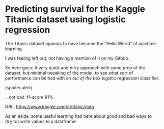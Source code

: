 # Predicting survival for the Kaggle Titanic dataset using logistic regression

The Titanic dataset appears to have become the "Hello World" of machine learning.  

I was feeling left out, not having a mention of it on my Github.

So here goes: A very quick and dirty approach with some prep of the dataset, but minimal tweaking of the model, to see what sort of performance can be had with an *out of the box* logistic regression classifier.

(spoiler alert)

...not bad: f1-score 81%.

URL: https://www.kaggle.com/c/titanic/data

As an aside, some useful learning had here about good and bad ways to (try to) write values to a dataframe!
